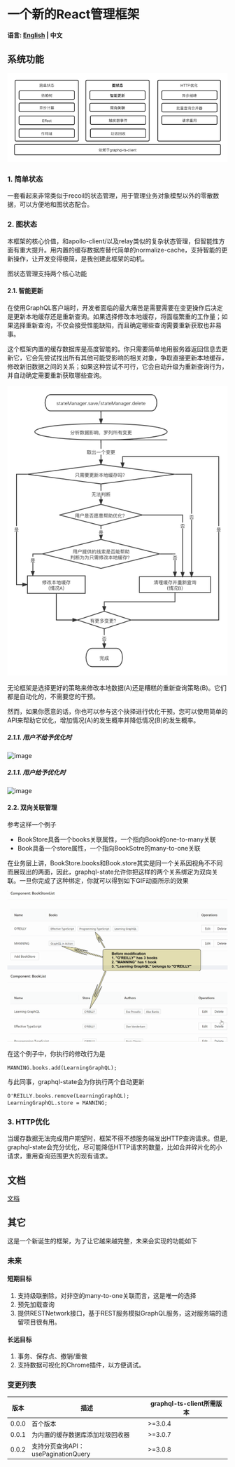 # 一个新的React管理框架

**语言: [English](/) | 中文**

## 系统功能

![image](./architecture_zh_CN.png "系统功能")

### 1. 简单状态
一套看起来非常类似于recoil的状态管理，用于管理业务对象模型以外的零散数据，可以方便地和图状态配合。

### 2. 图状态
本框架的核心价值，和apollo-client/以及relay类似的复杂状态管理，但智能性方面有重大提升。用内置的缓存数据库替代简单的normalize-cache，支持智能的更新操作，让开发变得极简，是我创建此框架的动机。

图状态管理支持两个核心功能
#### 2.1. 智能更新

在使用GraphQL客户端时，开发者面临的最大痛苦是需要需要在变更操作后决定是更新本地缓存还是重新查询。如果选择修改本地缓存，将面临繁重的工作量；如果选择重新查询，不仅会接受性能缺陷，而且确定哪些查询需要重新获取也非易事。

这个框架内置的缓存数据库是高度智能的。你只需要简单地用服务器返回信息去更新它，它会先尝试找出所有其他可能受影响的相关对象，争取直接更新本地缓存，修改新旧数据之间的关系；如果这种尝试不可行，它会自动升级为重新查询行为，并自动确定需要重新获取哪些查询。

![image](./smart-mutation_zh_CN.png "智能更新")

无论框架是选择更好的策略来修改本地数据(A)还是糟糕的重新查询策略(B)。它们都是自动化的，不需要您的干预。

然而，如果你愿意的话，你也可以参与这个抉择进行优化干预。您可以使用简单的API来帮助它优化，增加情况(A)的发生概率并降低情况(B)的发生概率。

##### 2.1.1. 用户不给予优化时
![image](http://https://github.com/babyfish-ct/graphql-state/unoptimized-mutation.gif "用户不给予优化时")

##### 2.1.1. 用户给予优化时
![image](http://https://github.com/babyfish-ct/graphql-state/optimized-mutation.gif "用户不给予优化时")

#### 2.2. 双向关联管理

参考这样一个例子

- BookStore具备一个books关联属性，一个指向Book的one-to-many关联
- Book具备一个store属性，一个指向BookSotre的many-to-one关联

在业务层上讲，BookStore.books和Book.store其实是同一个关系因视角不不同而展现出的两面，因此，graphql-state允许你把这样的两个关系绑定为双向关联。一旦你完成了这种绑定，你就可以得到如下GIF动画所示的效果

![image](./bidirectional-association.gif "双向关联")

在这个例子中，你执行的修改行为是
```
MANNING.books.add(LearningGraphQL);
```
与此同事，graphql-state会为你执行两个自动更新
```
O'REILLY.books.remove(LearningGraphQL);
LearningGraphQL.store = MANNING;
```

### 3. HTTP优化

当缓存数据无法完成用户期望时，框架不得不想服务端发出HTTP查询请求。但是, graphql-state会充分优化，尽可能降低HTTP请求的数量，比如合并碎片化的小请求，重用查询范围更大的现有请求。


## 文档

[文档](./doc/README_zh_CN.md)

## 其它

这是一个新诞生的框架，为了让它越来越完整，未来会实现的功能如下

### 未来
#### 短期目标

1. 支持级联删除，对非空的many-to-one关联而言，这是唯一的选择
2. 预先加载查询
3. 提供RESTNetwork接口，基于REST服务模拟GraphQL服务，这对服务端的遗留项目很有用。

#### 长远目标
1. 事务、保存点、撤销/重做 
2. 支持数据可视化的Chrome插件，以方便调试。


### 变更列表
|版本|描述|graphql-ts-client所需版本|
|-------|-----------|------------|
|0.0.0  |首个版本|>=3.0.4|
|0.0.1  |为内置的缓存数据库添加垃圾回收器|>=3.0.7|
|0.0.2  |支持分页查询API：usePaginationQuery|>=3.0.8|
